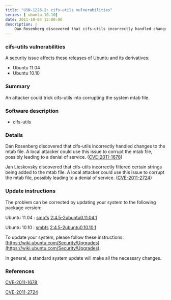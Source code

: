 ```yaml
---
title: "USN-1226-2: cifs-utils vulnerabilities"
series: [ ubuntu-10.10]
date: 2011-10-04 12:00:00
description: |
    Dan Rosenberg discovered that cifs-utils incorrectly handled changes to the mtab file. A local attacker could use this issue to corrupt the mtab file, possibly leading to a denial of service. ([CVE-2011-1678](http://people.ubuntu.com/~ubuntu-security/cve/CVE-2011-1678))
--- 
```

 
### cifs-utils vulnerabilities

A security issue affects these releases of Ubuntu and its derivatives:

* Ubuntu 11.04
* Ubuntu 10.10

### Summary

An attacker could trick cifs-utils into corrupting the system mtab file. 

### Software description

* cifs-utils 

### Details

Dan Rosenberg discovered that cifs-utils incorrectly handled changes to the mtab file. A local attacker could use this issue to corrupt the mtab file, possibly leading to a denial of service. ([CVE-2011-1678](http://people.ubuntu.com/~ubuntu-security/cve/CVE-2011-1678))

Jan Lieskovsky discovered that cifs-utils incorrectly filtered certain strings being added to the mtab file. A local attacker could use this issue to corrupt the mtab file, possibly leading to a denial of service. ([CVE-2011-2724](http://people.ubuntu.com/~ubuntu-security/cve/CVE-2011-2724)) 

### Update instructions

The problem can be corrected by updating your system to the following package version:

Ubuntu 11.04
 : [smbfs](https://launchpad.net/ubuntu/+source/cifs-utils) <span> [2:4.5-2ubuntu0.11.04.1](https://launchpad.net/ubuntu/+source/cifs-utils/2:4.5-2ubuntu0.11.04.1) </span> 

Ubuntu 10.10
 : [smbfs](https://launchpad.net/ubuntu/+source/cifs-utils) <span> [2:4.5-2ubuntu0.10.10.1](https://launchpad.net/ubuntu/+source/cifs-utils/2:4.5-2ubuntu0.10.10.1) </span> 

To update your system, please follow these instructions: [https://wiki.ubuntu.com/Security/Upgrades](https://wiki.ubuntu.com/Security/Upgrades).

In general, a standard system update will make all the necessary changes. 

### References

 [CVE-2011-1678](http://people.ubuntu.com/~ubuntu-security/cve/CVE-2011-1678), 

 [CVE-2011-2724](http://people.ubuntu.com/~ubuntu-security/cve/CVE-2011-2724)
 
